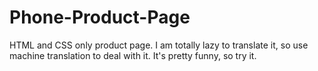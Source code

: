 # Phone-Product-Page
HTML and CSS only product page. I am totally lazy to translate it, so use machine translation to deal with it. It's pretty funny, so try it.
